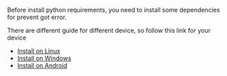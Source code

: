 Before install python requirements, you need to install some dependencies for prevent got error.

There are different guide for different device, so follow this link for your device

- [Install on Linux](https://github.com/AyraHikari/Wiki-Nana-TgBot/wiki/Install-on-Linux)
- [Install on Windows](https://github.com/AyraHikari/Wiki-Nana-TgBot/wiki/Install-on-Windows)
- [Install on Android](https://github.com/AyraHikari/Wiki-Nana-TgBot/wiki/Install-on-Android)
